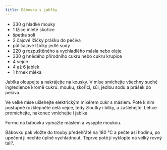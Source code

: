 ```yaml
---
title: Bábovka s jablky
---
```


- 330 g hladké mouky
- 1 lžíce mleté skořice
- špetka soli
- 2 čajové lžičky prášku do pečiva
- půl čajové lžičky jedlé sody
- 220 g rozpuštěného a vychladlého másla nebo oleje
- 330 g hnědého přírodního cukru nebo cukru krupice
- 4 vejce
- 4 až 6 jablek
- 1 hrnek mléka

Jablka oloupejte a nakrájejte na kousky. V míse smíchejte všechny suché
ingredience kromě cukru: mouku, skořici, sůl, jedlou sodu a prášek do pečiva.

Ve velké míse ušlehejte elektrickým mixérem cukr s máslem. Poté k nim postupně
rozklepněte celá vejce, tedy žloutky i bílky, a zašlehejte. Lehce promíchejte,
nakonec vmíchejte i jablka.

Formu na bábovku vymažte máslem a vysypte moukou.

Bábovku pak vložte do trouby předehřáté na 180 °C a pečte asi hodinu, po upečení
ji nechte úplně vychladnout. Teprve poté ji vyklopte na velký rovný talíř.
